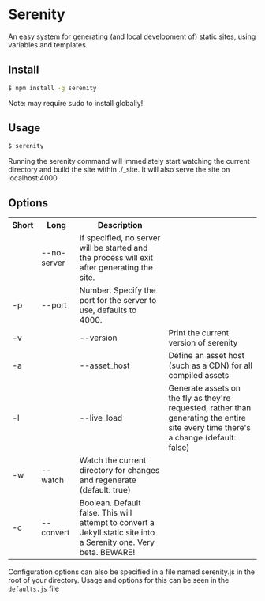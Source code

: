 # Serenity

An easy system for generating (and local development of) static sites, using variables and templates.


## Install

```bash
$ npm install -g serenity
```

Note: may require sudo to install globally!

## Usage
```bash
$ serenity
```

Running the serenity command will immediately start watching the current directory and build the site within ./_site. It will also serve the site on localhost:4000.

## Options

<table>
  <tr>
    <th>Short</th>
    <th>Long</th>
    <th>Description</th>
  </tr>
  <tr>
    <td></td>
    <td>--no-server</td>
    <td>If specified, no server will be started and the process will exit after generating the site.</td>
  </tr>
  <tr>
    <td>-p</td>
    <td>--port</td>
    <td>Number. Specify the port for the server to use, defaults to 4000.</td>
  </tr>
  <tr>
    <td>-v<td>
    <td>--version</td>
    <td>Print the current version of serenity</td>
  </tr>
  <tr>
    <td>-a<td>
    <td>--asset_host</td>
    <td>Define an asset host (such as a CDN) for all compiled assets</td>
  </tr>
  <tr>
    <td>-l<td>
    <td>--live_load</td>
    <td>Generate assets on the fly as they're requested, rather than generating the entire site every time there's a change (default: false)</td>
  </tr>
  <tr>
    <td>-w</td>
    <td>--watch</td>
    <td>Watch the current directory for changes and regenerate (default: true)</td>
  </tr>
  <tr>
    <td>-c</td>
    <td>--convert</td>
    <td>Boolean. Default false. This will attempt to convert a Jekyll static site into a Serenity one. Very beta. BEWARE!</td>
  </tr>
</table>

Configuration options can also be specified in a file named serenity.js in the root of your directory. Usage and options for this can be seen in the `defaults.js` file

